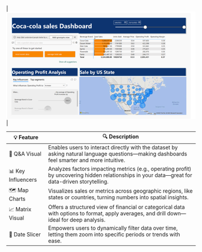 
| ![My Image](./Dashboard.png) |

| 💡 Feature | 🔍 Description |
|-----------|----------------|
| 🤔 Q&A Visual | Enables users to interact directly with the dataset by asking natural language questions—making dashboards feel smarter and more intuitive. |
| 📊 Key Influencers | Analyzes factors impacting metrics (e.g., operating profit) by uncovering hidden relationships in your data—great for data-driven storytelling. |
| 🗺️ Map Charts | Visualizes sales or metrics across geographic regions, like states or countries, turning numbers into spatial insights. |
| 📈 Matrix Visual | Offers a structured view of financial or categorical data with options to format, apply averages, and drill down—ideal for deep analysis. |
| 🥳 Date Slicer | Empowers users to dynamically filter data over time, letting them zoom into specific periods or trends with ease. |

